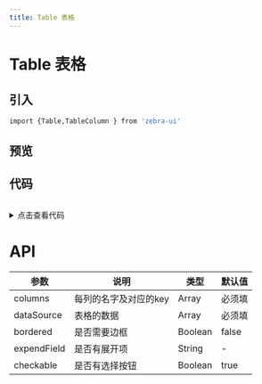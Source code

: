 ```yaml
---
title: Table 表格
---
```

# Table 表格

## 引入 
```bash
import {Table,TableColumn } from 'zebra-ui'
```

## 预览
<ClientOnly>
  <table-demo></table-demo>
</ClientOnly>

## 代码
<details style="margin-top: 32px;">
 <summary style=" outline: none">点击查看代码</summary> 

```vue
<!-- 固定表头 -->
<g-table  
  :columns="columns"
  :data-source="dataSource"
  bordered
  :selected-items.sync="selected"
  :order-by.sync="orderBy"
  @update:orderBy="x"
  :loading="loading"
  :height="400"
  checkable
  >
</g-table>

<!-- 可折叠 -->
<g-table  
  :columns="columns"
  :data-source="dataSource"
  :selected-items.sync="selected"
  expend-field="description"
  >
</g-table>
```
</details>

# API

<table>
    <thead>
      <th>参数</th>
      <th>说明</th>
      <th>类型</th>
      <th>默认值</th>
    </thead>
    <tbody>
        <tr>
        <td>columns</td>
        <td> 每列的名字及对应的key</td>
        <td>Array</td>
        <td>必须填</td>
      </tr>
      <tr>
        <td>dataSource</td>
        <td>表格的数据</td>
        <td>Array</td>
        <td>必须填</td>
      </tr>
      <tr>
        <td>bordered</td>
        <td>是否需要边框</td>
        <td>Boolean</td>
        <td>false</td>
      </tr>
       <tr>
        <td>expendField</td>
        <td>是否有展开项</td>
        <td>String</td>
        <td>-</td>
      </tr>
        <tr>
        <td>checkable</td>
        <td>是否有选择按钮</td>
        <td>	Boolean</td>
        <td>true</td>
      </tr>
    </tbody>
    </table>
    



